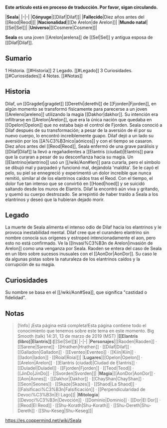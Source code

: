 **Este artículo está en proceso de traducción. Por favor, sigan circulando.**


|**Seala**|
|-|-|
|**Cónyuge**|[[Dilaf\|Dilaf]]|
|**Fallecido**|Diez años antes del [[Reod\|Reod]]|
|**Nacionalidad**|[[De Arelon\|de Arelon]]|
|**Mundo natal**|[[Sel\|Sel]]|
|**Universo**|[[Cosmere\|Cosmere]]|

**Seala** es una joven [[Arelon\|arelena]] de [[Sel\|Sel]] y antigua esposa de [[Dilaf\|Dilaf]].

## Sumario

1 Historia. [[#Historia]] 
2 Legado. [[#Legado]] 
3 Curiosidades. [[#Curiosidades]] 
4 Notas. [[#Notas]] 


## Historia
Dilaf, un [[Gragdet\|gragdet]] [[Derethi\|derethi]] de [[Fjorden\|Fjorden]], en algún momento se transformó físicamente para parecerse a un joven [[Areleno\|areleno]] utilizando la magia [[Dakhor\|dakhor]]. Su intención era infiltrarse en [[Arelon\|Arelon]], que era la única nación que quedaba en [[Opelon\|Opelon]] que no estaba bajo el control de Fjorden. Seala conoció a Dilaf después de su transformación; a pesar de la aversión de él por su nuevo cuerpo, lo encontró increíblemente guapo. Dilaf dejó a un lado su aversión por los [[A%C3%B3nico\|aónicos]] y con el tiempo se casaron.
Diez años antes del [[Reod\|Reod]], Seala enfermó de una grave parálisis y [[Dilaf\|Dilaf]] la llevó a regañadientes a [[Elantris (ciudad)\|Elantris]] para que la curaran a pesar de su desconfianza hacia su magia. Un [[Elantrino\|elantrino]] usó un [[/wiki/Aon#Ien]] para curarla, pero el símbolo se dibujó mal y parpadeó y funcionó mal, dejándola 'maldita'. Se le cayó el pelo, su piel se ennegreció y experimentó un dolor increíble que nunca remitió, similar al de los elantrinos caídos tras el Reod. Con el tiempo, el dolor fue tan intenso que se convirtió en [[Hoed\|hoed]] y se suicidó saltando desde los muros de Elantris. Dilaf la encontró aún viva y gritando, y quemó su cuerpo destrozado. Se arrepintió de haber traído a Seala a los elantrinos y deseó que la hubieran dejado morir.

## Legado
La muerte de Seala alimenta el intenso odio de Dilaf hacia los elantrinos y le provoca inestabilidad mental. Dilaf cree que el curandero elantrino sin nombre conocía sus orígenes y estropeó intencionadamente el aon, pero esto no está confirmado. Ve la [[Invasi%C3%B3n de Arelon\|invasión de Arelon]] como una venganza por Seala.
Raoden se entera del caso de Seala en un libro sobre sucesos inusuales con el [[AonDor\|AonDor]]. Su caso le da algunas pistas sobre la naturaleza de los elantrinos caídos y la corrupción de su magia.

## Curiosidades
Su nombre se basa en el [[/wiki/Aon#Sea]], que significa "castidad o fidelidad".
## Notas

> [!info] ¡Esta página está completa!Esta página contiene todo el conocimiento que tenemos sobre este tema en este momento.
Big Smooth (talk) 14:31, 13 de marzo de 2019 (MST)
|**[[Elantris (libro)\|Elantris]] (**[[Sel\|Sel]]**)**|
|-|-|
|**Personajes**|[[Raoden\|Raoden]] · [[Sarene\|Sarene]] · [[Hrathen\|Hrathen]] · [[Dilaf\|Dilaf]] · [[Galladon\|Galladon]] · [[Eventeo\|Eventeo]] · [[Kiin\|Kiin]] · [[Iadon\|Iadon]] · [[Roial\|Roial]]|
|**Lugares**|[[Opelon\|Opelon]] · [[Arelon\|Arelon]] · [[Elantris (ciudad)\|Ciudad de Elantris]] · [[Duladel\|Duladel]] · [[Fjorden\|Fjorden]] · [[Teod\|Teod]] · [[JinDo\|JinDo]] · [[Svorden\|Svorden]]|
|**Magia**|[[AonDor\|AonDor]] · [[Aon\|Aones]] · [[Dakhor\|Dakhor]] · [[ChayShan\|ChayShan]] · [[Seon\|Seones]] · [[Skaze\|Skazes]] · [[Shaod\|La Shaod]] · [[Falsificaci%C3%B3n\|Falsificación]] · [[Perpendicularidad de Devoci%C3%B3n\|El Lago]]|
|**Mitología**|[[Devoci%C3%B3n\|Devoción]] · [[Dominio\|Dominio]] · [[Dor\|El Dor]] · [[Reod\|El Reod]] · [[Shu-Korath\|Shu-Korath]] · [[Shu-Dereth\|Shu-Dereth]] · [[Shu-Keseg\|Shu-Keseg]]|



https://es.coppermind.net/wiki/Seala